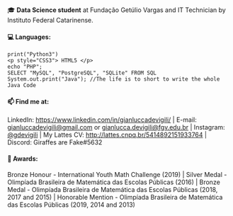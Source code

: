🎓 **Data Science student** at Fundação Getúlio Vargas and IT Technician by Instituto Federal Catarinense. <br>

#### 💻 Languages:
```
print("Python3")
<p style="CSS3"> HTML5 </p>
echo "PHP";
SELECT "MySQL", "PostgreSQL", "SQLite" FROM SQL
System.out.print("Java"); //The life is to short to write the whole Java Code
```

#### 📫 Find me at:
LinkedIn: https://www.linkedin.com/in/gianluccadevigili/ | E-mail: gianluccadevigili@gmail.com or gianlucca.devigili@fgv.edu.br | Instagram: <a href="https://www.instagram.com/gdevigili/">@gdevigili</a> | My Lattes CV: http://lattes.cnpq.br/5414892151933764 | Discord: Giraffes are Fake#5632

#### 🏅 Awards:
Bronze Honour - International Youth Math Challenge (2019) | Silver Medal - Olimpíada Brasileira de Matemática das Escolas Públicas (2016) | Bronze Medal - Olimpíada Brasileira de Matemática das Escolas Públicas (2018, 2017 and 2015) | Honorable Mention - Olimpíada Brasileira de Matemática das Escolas Públicas (2019, 2014 and 2013)
